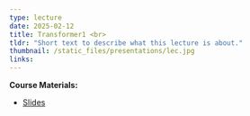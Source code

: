 ```yaml
---
type: lecture
date: 2025-02-12
title: Transformer1 <br> 
tldr: "Short text to describe what this lecture is about."
thumbnail: /static_files/presentations/lec.jpg
links: 
---
```

**Course Materials:**
- [Slides](/static_files/presentations/Transformer.pdf)
